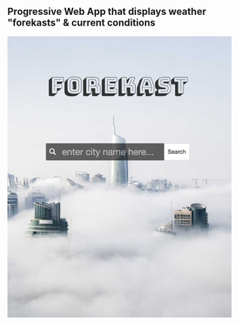 ## Progressive Web App that displays weather "forekasts" & current conditions

![alt text](https://raw.githubusercontent.com/murnun/forekast/master/screenshot.jpg)
